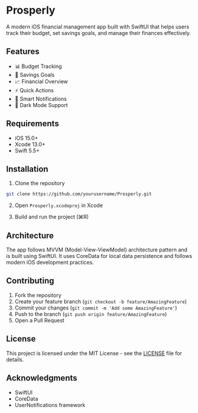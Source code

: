 # Prosperly

A modern iOS financial management app built with SwiftUI that helps users track their budget, set savings goals, and manage their finances effectively.

## Features

- 📊 Budget Tracking
- 🎯 Savings Goals
- 📈 Financial Overview
- ⚡ Quick Actions
- 🔔 Smart Notifications
- 🌙 Dark Mode Support

## Requirements

- iOS 15.0+
- Xcode 13.0+
- Swift 5.5+

## Installation

1. Clone the repository
```bash
git clone https://github.com/yourusername/Prosperly.git
```

2. Open `Prosperly.xcodeproj` in Xcode

3. Build and run the project (⌘R)

## Architecture

The app follows MVVM (Model-View-ViewModel) architecture pattern and is built using SwiftUI. It uses CoreData for local data persistence and follows modern iOS development practices.

## Contributing

1. Fork the repository
2. Create your feature branch (`git checkout -b feature/AmazingFeature`)
3. Commit your changes (`git commit -m 'Add some AmazingFeature'`)
4. Push to the branch (`git push origin feature/AmazingFeature`)
5. Open a Pull Request

## License

This project is licensed under the MIT License - see the [LICENSE](LICENSE) file for details.

## Acknowledgments

- SwiftUI
- CoreData
- UserNotifications framework 